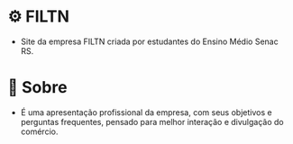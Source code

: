# ⚙️ FILTN
- Site da empresa FILTN criada por estudantes do Ensino Médio Senac RS.

# 💭 Sobre
- É uma apresentação profissional da empresa, com seus objetivos e perguntas frequentes, pensado para melhor interação e divulgação do comércio.
